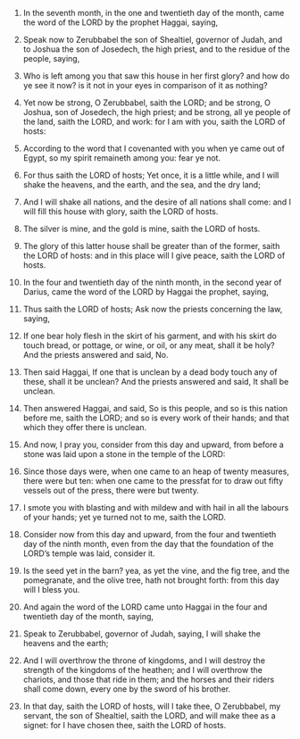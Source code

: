 1. In the seventh month, in the one and twentieth day of the month,
came the word of the LORD by the prophet Haggai, saying,

2. Speak now
to Zerubbabel the son of Shealtiel, governor of Judah, and to Joshua
the son of Josedech, the high priest, and to the residue of the
people, saying,

3. Who is left among you that saw this house in her
first glory? and how do ye see it now? is it not in your eyes in
comparison of it as nothing?

4. Yet now be strong, O Zerubbabel,
saith the LORD; and be strong, O Joshua, son of Josedech, the high
priest; and be strong, all ye people of the land, saith the LORD, and
work: for I am with you, saith the LORD of hosts:

5. According to the
word that I covenanted with you when ye came out of Egypt, so my
spirit remaineth among you: fear ye not.

6. For thus saith the LORD of hosts; Yet once, it is a little while,
and I will shake the heavens, and the earth, and the sea, and the dry
land;

7. And I will shake all nations, and the desire of all nations
shall come: and I will fill this house with glory, saith the LORD of
hosts.

8. The silver is mine, and the gold is mine, saith the LORD of hosts.

9. The glory of this latter house shall be greater than of the
former, saith the LORD of hosts: and in this place will I give peace,
saith the LORD of hosts.

10. In the four and twentieth day of the ninth month, in the second
year of Darius, came the word of the LORD by Haggai the prophet,
saying,

11. Thus saith the LORD of hosts; Ask now the priests
concerning the law, saying,

12. If one bear holy flesh in the skirt
of his garment, and with his skirt do touch bread, or pottage, or
wine, or oil, or any meat, shall it be holy? And the priests answered
and said, No.

13. Then said Haggai, If one that is unclean by a dead body touch any
of these, shall it be unclean? And the priests answered and said, It
shall be unclean.

14. Then answered Haggai, and said, So is this people, and so is this
nation before me, saith the LORD; and so is every work of their hands;
and that which they offer there is unclean.

15. And now, I pray you, consider from this day and upward, from
before a stone was laid upon a stone in the temple of the LORD:

16. Since those days were, when one came to an heap of twenty measures,
there were but ten: when one came to the pressfat for to draw out
fifty vessels out of the press, there were but twenty.

17. I smote you with blasting and with mildew and with hail in all
the labours of your hands; yet ye turned not to me, saith the LORD.

18. Consider now from this day and upward, from the four and
twentieth day of the ninth month, even from the day that the
foundation of the LORD’s temple was laid, consider it.

19. Is the seed yet in the barn? yea, as yet the vine, and the fig
tree, and the pomegranate, and the olive tree, hath not brought forth:
from this day will I bless you.

20. And again the word of the LORD came unto Haggai in the four and
twentieth day of the month, saying,

21. Speak to Zerubbabel, governor
of Judah, saying, I will shake the heavens and the earth;

22. And I
will overthrow the throne of kingdoms, and I will destroy the strength
of the kingdoms of the heathen; and I will overthrow the chariots, and
those that ride in them; and the horses and their riders shall come
down, every one by the sword of his brother.

23. In that day, saith the LORD of hosts, will I take thee, O
Zerubbabel, my servant, the son of Shealtiel, saith the LORD, and will
make thee as a signet: for I have chosen thee, saith the LORD of hosts.